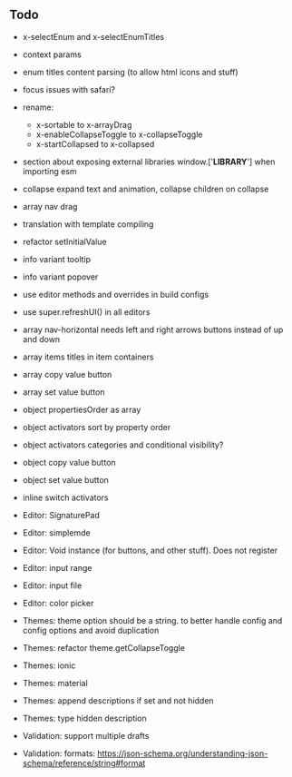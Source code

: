 ## Todo
- x-selectEnum and x-selectEnumTitles
- context params
- enum titles content parsing (to allow html icons and stuff)
- focus issues with safari?
- rename:
  - x-sortable to x-arrayDrag
  - x-enableCollapseToggle to x-collapseToggle
  - x-startCollapsed to x-collapsed
- section about exposing external libraries window.['__LIBRARY__'] when importing esm
- collapse expand text and animation, collapse children on collapse
- array nav drag
- translation with template compiling
- refactor setInitialValue
- info variant tooltip
- info variant popover
- use editor methods and overrides in build configs
- use super.refreshUI() in all editors

- array nav-horizontal needs left and right arrows buttons instead of up and down
- array items titles in item containers
- array copy value button
- array set value button

- object propertiesOrder as array
- object activators sort by property order
- object activators categories and conditional visibility?
- object copy value button
- object set value button
- inline switch activators

- Editor: SignaturePad
- Editor: simplemde
- Editor: Void instance (for buttons, and other stuff). Does not register
- Editor: input range
- Editor: input file
- Editor: color picker

- Themes: theme option should be a  string. to better handle config and config options and avoid duplication
- Themes: refactor theme.getCollapseToggle
- Themes: ionic
- Themes: material
- Themes: append descriptions if set and not hidden
- Themes: type hidden description

- Validation: support multiple drafts
- Validation: formats: https://json-schema.org/understanding-json-schema/reference/string#format

